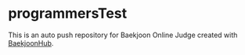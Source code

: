 # programmersTest
This is an auto push repository for Baekjoon Online Judge created with [BaekjoonHub](https://github.com/BaekjoonHub/BaekjoonHub).
